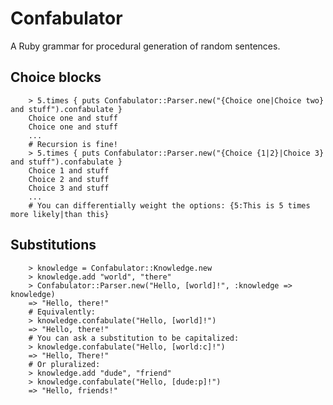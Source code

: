 # Confabulator

A Ruby grammar for procedural generation of random sentences.

## Choice blocks

		> 5.times { puts Confabulator::Parser.new("{Choice one|Choice two} and stuff").confabulate }
		Choice one and stuff
		Choice one and stuff
		...
		# Recursion is fine!
		> 5.times { puts Confabulator::Parser.new("{Choice {1|2}|Choice 3} and stuff").confabulate }
		Choice 1 and stuff
		Choice 2 and stuff
		Choice 3 and stuff
		...
		# You can differentially weight the options: {5:This is 5 times more likely|than this}

## Substitutions

		> knowledge = Confabulator::Knowledge.new
		> knowledge.add "world", "there"
		> Confabulator::Parser.new("Hello, [world]!", :knowledge => knowledge)
		=> "Hello, there!"
		# Equivalently:
		> knowledge.confabulate("Hello, [world]!")
		=> "Hello, there!"
		# You can ask a substitution to be capitalized:
		> knowledge.confabulate("Hello, [world:c]!")
		=> "Hello, There!"
		# Or pluralized:
		> knowledge.add "dude", "friend"
		> knowledge.confabulate("Hello, [dude:p]!")
		=> "Hello, friends!"
